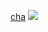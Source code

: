 [cha](https://github.com/HwangBBang/team-KKLHY/blob/main/image/character.png)
<a href='https://ifh.cc/v-D3kwAm' target='_blank'><img src='https://ifh.cc/g/D3kwAm.png' border='0'></a>
